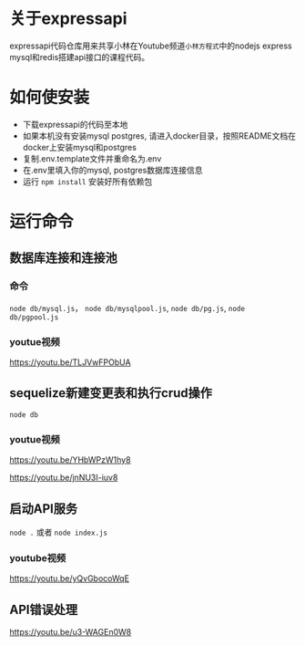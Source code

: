 # 关于expressapi
expressapi代码仓库用来共享小林在Youtube频道`小林方程式`中的nodejs express mysql和redis搭建api接口的课程代码。

# 如何使安装
* 下载expressapi的代码至本地
* 如果本机没有安装mysql postgres, 请进入docker目录，按照README文档在docker上安装mysql和postgres
* 复制.env.template文件并重命名为.env
* 在.env里填入你的mysql, postgres数据库连接信息
* 运行 `npm install` 安装好所有依赖包

# 运行命令
## 数据库连接和连接池
### 命令
`node db/mysql.js`， `node db/mysqlpool.js`, `node db/pg.js`, `node db/pgpool.js`
### youtue视频
https://youtu.be/TLJVwFPObUA

## sequelize新建变更表和执行crud操作
`node db`
### youtue视频
https://youtu.be/YHbWPzW1hy8 

https://youtu.be/jnNU3I-iuv8


## 启动API服务
`node .` 或者 `node index.js`
### youtube视频
https://youtu.be/yQvGbocoWqE

## API错误处理
https://youtu.be/u3-WAGEn0W8







